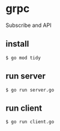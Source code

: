 # grpc
Subscribe and API

## install
```
$ go mod tidy
```

## run server
```
$ go run server.go
```

## run client
```
$ go run client.go
```
